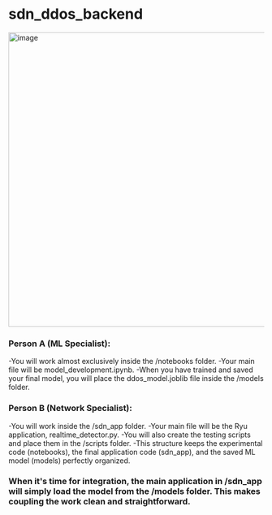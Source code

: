 # sdn_ddos_backend
<img width="898" height="580" alt="image" src="https://github.com/user-attachments/assets/f5432ea0-4577-4b99-a712-6852ede872ce" />

### Person A (ML Specialist):

-You will work almost exclusively inside the /notebooks folder.
-Your main file will be model_development.ipynb.
-When you have trained and saved your final model, you will place the ddos_model.joblib file inside the /models folder.

### Person B (Network Specialist):

-You will work inside the /sdn_app folder.
-Your main file will be the Ryu application, realtime_detector.py.
-You will also create the testing scripts and place them in the /scripts folder.
-This structure keeps the experimental code (notebooks), the final application code (sdn_app), and the saved ML model (models) perfectly organized.

### When it's time for integration, the main application in /sdn_app will simply load the model from the /models folder. This makes coupling the work clean and straightforward.
